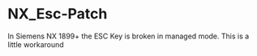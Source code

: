# NX_Esc-Patch
In Siemens NX 1899+ the ESC Key is broken in managed mode. This is a little workaround
